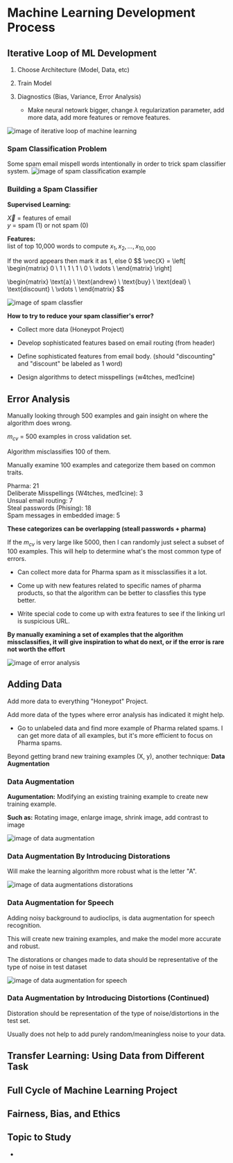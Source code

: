 # Machine Learning Development Process


## Iterative Loop of ML Development

1. Choose Architecture (Model, Data, etc)

2. Train Model

3. Diagnostics (Bias, Variance, Error Analysis)
   - Make neural netowrk bigger, change $\lambda$ regularization parameter, add more data, add more features or remove features.

![image of iterative loop of machine learning](images/Iterative-Loop-of-ML.png)


### Spam Classification Problem

Some spam email mispell words intentionally in order to trick spam classifier system.
![image of spam classification example](images/Spam-Classification-Example.png)


### Building a Spam Classifier

**Supervised Learning:**  

$\vec{X}$ = features of email  
$y$ = spam (1) or not spam (0)


**Features:**  
list of top 10,000 words to compute $x_{1}, x_{2}, \dotso ,x_{10,000}$


If the word appears then mark it as 1, else 0
$$
\vec{X} = \left[
\begin{matrix}
    0 \\
    1 \\
    1 \\
    1 \\
    0 \\
    \vdots \\
\end{matrix}
\right]


\begin{matrix}
    \text{a} \\
    \text{andrew} \\
    \text{buy} \\
    \text{deal} \\
    \text{discount} \\
    \vdots \\
\end{matrix}
$$

![image of spam classfier](images/Spam-Classifier.png)


**How to try to reduce your spam classifier's error?**

- Collect more data (Honeypot Project)

- Develop sophisticated features based on email routing (from header)

- Define sophisticated features from email body. (should "discounting" and "discount" be labeled as 1 word)

- Design algorithms to detect misspellings (w4tches, med1cine)


## Error Analysis 

Manually looking through 500 examples and gain insight on where the algorithm does wrong.



$m_{cv}$ = 500 examples in cross validation set.

Algorithm misclassifies 100 of them.

Manually examine 100 examples and categorize them based on common traits.  

Pharma: 21  
Deliberate Misspellings (W4tches, med1cine): 3  
Unsual email routing: 7  
Steal passwords (Phising): 18  
Spam messages in embedded image: 5

**These categorizes can be overlapping (steall passwords + pharma)**

If the $m_{cv}$ is very large like 5000, then I can randomly just select a subset of 100 examples. This will help to determine what's the most common type of errors.

- Can collect more data for Pharma spam as it missclassifies it a lot.

- Come up with new features related to specific names of pharma products, so that the algorithm can be better to classfies this type better.

- Write special code to come up with extra features to see if the linking url is suspicious URL.


**By manually examining a set of examples that the algorithm missclassifies, it will give inspiration to what do next, or if the error is rare not worth the effort**

![image of error analysis](images/Error-Analysis.png)


## Adding Data

Add more data to everything "Honeypot" Project.

Add more data of the types where error analysis has indicated it might help.
  - Go to unlabeled data and find more example of Pharma related spams. I can get more data of all examples, but it's more efficient to focus on Pharma spams.

Beyond getting brand new training examples (X, y), another technique: **Data Augmentation**


### Data Augmentation

**Augumentation:**
Modifying an existing training example to create new training example.

**Such as:**
Rotating image, enlarge image, shrink image, add contrast to image

![image of data augmentation](images/Data-Augmentation.png)


### Data Augmentation By Introducing Distorations

Will make the learning algorithm more robust what is the letter "A".

![image of data augmentations distorations](images/Data-Augmentation-Distortions.png)


### Data Augmentation for Speech

Adding noisy background to audioclips, is data augmentation for speech recognition.

This will create new training examples, and make the model more accurate and robust.

The distorations or changes made to data should be representative of the type of noise in test dataset

![image of data augmentation for speech](images/Data-Aug-for-Speech.png)


### Data Augmentation by Introducing Distortions (Continued)

Distoration should be representation of the type of noise/distortions in the test set.

Usually does not help to add purely random/meaningless noise to your data.









## Transfer Learning: Using Data from Different Task




## Full Cycle of Machine Learning Project




## Fairness, Bias, and Ethics



## Topic to Study

-



